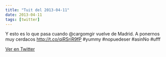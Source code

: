 ```yaml
---
title: "Tuit del 2013-04-11"
date: 2013-04-11
tags: [twitter]
---
```


Y esto es lo que pasa cuando @cargomgir vuelve de Madrid. A ponernos muy cerdacos http://t.co/qiRSriR9fP #yummy #nopuedeser #asinNo #ufff



[Ver en Twitter](https://twitter.com/i/web/status/322453634480738305)
